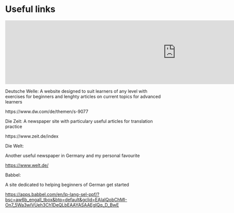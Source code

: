 <h1>Useful links</h1>
<iframe src="https://h5p.org/h5p/embed/341396" width="1090" height="204" frameborder="0" allowfullscreen="allowfullscreen"></iframe><script src="https://h5p.org/sites/all/modules/h5p/library/js/h5p-resizer.js" charset="UTF-8"></script>
<p> Deutsche Welle: A website designed to suit learners of any level with exercises for beginners and lenghty articles on current topics for advanced learners <p/>https://www.dw.com/de/themen/s-9077

<p> Die Zeit: A newspaper site with particulary useful articles for translation practice <p/> 
https://www.zeit.de/index

Die Welt:<p> Another useful newspaper in Germany and my personal favourite <p/> https://www.welt.de/

Babbel: <p> A site dedicated to helping beginners of German get started <p/> https://apps.babbel.com/en/lp-lang-sel-ppf/?bsc=aw6b_engall_tbox&btp=default&gclid=EAIaIQobChMI-On7_5Wa3wIVUeh3Ch1DeQLbEAAYASAAEgIQq_D_BwE
                                                                         
